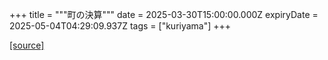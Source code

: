 +++
title = """町の決算"""
date = 2025-03-30T15:00:00.000Z
expiryDate = 2025-05-04T04:29:09.937Z
tags = ["kuriyama"]
+++


[[source]](https://www.town.kuriyama.hokkaido.jp/soshiki/32/595.html)
